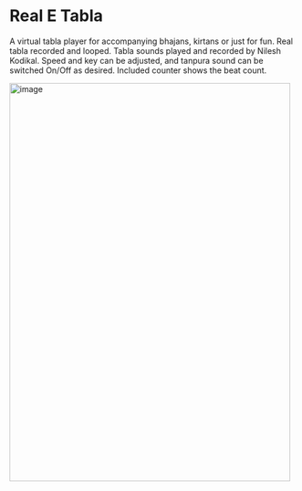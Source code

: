 # Real E Tabla

A virtual tabla player for accompanying bhajans, kirtans or just for fun.
Real tabla recorded and looped. Tabla sounds played and recorded by Nilesh Kodikal.
Speed and key can be adjusted, and tanpura sound can be switched On/Off as desired. 
Included counter shows the beat count.

<img width="492" height="698" alt="image" src="https://github.com/user-attachments/assets/f0f983fb-69be-4777-8f21-2654d0877566" />
